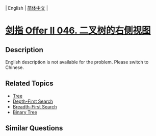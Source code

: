 
| English | [简体中文](README.md) |

# [剑指 Offer II 046. 二叉树的右侧视图](https://leetcode-cn.com/problems/WNC0Lk/)

## Description

<p>English description is not available for the problem. Please switch to Chinese.</p>


## Related Topics

- [Tree](https://leetcode-cn.com/tag/tree)
- [Depth-First Search](https://leetcode-cn.com/tag/depth-first-search)
- [Breadth-First Search](https://leetcode-cn.com/tag/breadth-first-search)
- [Binary Tree](https://leetcode-cn.com/tag/binary-tree)

## Similar Questions


